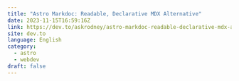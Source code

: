 ```yaml
---
title: "Astro Markdoc: Readable, Declarative MDX Alternative"
date: 2023-11-15T16:59:16Z
link: https://dev.to/askrodney/astro-markdoc-readable-declarative-mdx-alternative-9m?utm_medium=RSS&utm_source=news.12bit.vn
site: dev.to
language: English
category:
  - astro
  - webdev
draft: false
---
```

